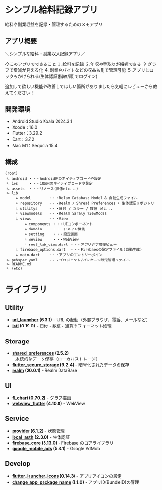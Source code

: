 # シンプル給料記録アプリ

給料や副業収益を記録・管理するためのメモアプリ

## アプリ概要

＼シンプルな給料・副業収入記録アプリ／

◇このアプリでできること
１.給料を記録
２.年収や手取りが把握できる
３.グラフで増減が見える化
４.副業やバイトなどの収益も別で管理可能
５.アプリにロックもかけられる(生体認証(指紋/顔)でログイン)

追加して欲しい機能や改善してほしい箇所がありましたら気軽にレビューから教えてください！

## 開発環境
- Android Studio Koala 2024.3.1
- Xcode：16.0 
- Flutter：3.29.2 
- Dart：3.7.2 
- Mac M1：Sequoia 15.4

## 構成
```
(root)
 ∟ android ・・・Android用のネイティブコードや設定
 ∟ ios     ・・・iOS用のネイティブコードや設定
 ∟ assets  ・・・リソース(画像etc...)
 ∟ lib
     ∟ model        ・・・Relam Database Model & 自動生成ファイル
     ∟ repository   ・・・Realm / Shread Preferences / 生体認証リポジトリ
     ∟ utilitys     ・・・日付 / カラー / 数値 etc...
     ∟ viewmodels   ・・・Realm Saraly ViewModel
     ∟ views        ・・・View
         ∟ components ・・・UIコンポーネント
         ∟ domain     ・・・ドメイン機能
         ∟ setting    ・・・設定画面
         ∟ weview     ・・・WebView
         ∟ root_tab_view.dart ・・・アプリタブ管理ビュー
     ∟ firebase_options.dart  ・・・Firebaesの設定ファイル(自動生成)
     ∟ main.dart    ・・・アプリのエントリーポイン
 ∟ pubspec.yaml     ・・・プロジェクト/パッケージ設定管理ファイル
 ∟ README.md
 ∟ (etc)
```

# ライブラリ

## Utility
- **[url_launcher](https://pub.dev/packages/url_launcher) (6.3.1)** - URL の起動（外部ブラウザ、電話、メールなど）
- **[intl](https://pub.dev/packages/intl) (0.19.0)** - 日付・数値・通貨のフォーマット処理 

## Storage
- **[shared_preferences](https://pub.dev/packages/shared_preferences) (2.5.2)** - 永続的なデータ保存（ローカルストレージ）
- **[flutter_secure_storage](https://pub.dev/packages/flutter_secure_storage) (9.2.4)** - 暗号化されたデータの保存
- **[realm](https://pub.dev/packages/realm) (20.0.1)** - Realm DataBase

## UI
- **[fl_chart](https://pub.dev/packages/fl_chart) (0.70.2)** - グラフ描画
- **[webview_flutter](https://pub.dev/packages/webview_flutter) (4.10.0)** - WebView

## Service
- **[provider](https://pub.dev/packages/provider) (6.1.2)** - 状態管理
- **[local_auth](https://pub.dev/packages/local_auth) (2.3.0)** - 生体認証
- **[firebase_core](https://pub.dev/packages/firebase_core) (3.13.0)** - Firebase のコアライブラリ
- **[google_mobile_ads](https://pub.dev/packages/google_mobile_ads) (5.3.1)** - Google AdMob

## Develop
- **[flutter_launcher_icons](https://pub.dev/packages/flutter_launcher_icons) (0.14.3)** - アプリアイコンの設定
- **[change_app_package_name](https://github.com/atiqsamtia/change_app_package_name) (1.1.0)** - アプリID(BundleID)の管理